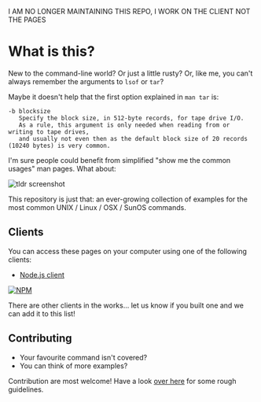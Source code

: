 I AM NO LONGER MAINTAINING THIS REPO, I WORK ON THE CLIENT NOT THE PAGES

# What is this?

New to the command-line world? Or just a little rusty?
Or, like me, you can't always remember the arguments to `lsof` or `tar`?

Maybe it doesn't help that the first option explained in `man tar` is:

```
-b blocksize
   Specify the block size, in 512-byte records, for tape drive I/O.
   As a rule, this argument is only needed when reading from or writing to tape drives,
   and usually not even then as the default block size of 20 records (10240 bytes) is very common.
```

I'm sure people could benefit from simplified "show me the common usages" man pages. What about:

![tldr screenshot](http://raw.github.com/rprieto/tldr/master/screenshot.png)

This repository is just that: an ever-growing collection of examples for the most common UNIX / Linux / OSX / SunOS commands.

## Clients

You can access these pages on your computer using one of the following clients:

- [Node.js client](https://github.com/rprieto/tldr-node-client)

[![NPM](https://nodei.co/npm/tldr.png)](https://www.npmjs.org/package/tldr)

There are other clients in the works... let us know if you built one and we can add it to this list!

## Contributing

- Your favourite command isn't covered?
- You can think of more examples?

Contribution are most welcome! Have a look [over here](https://github.com/rprieto/tldr/blob/master/CONTRIBUTING.md) for some rough guidelines.
